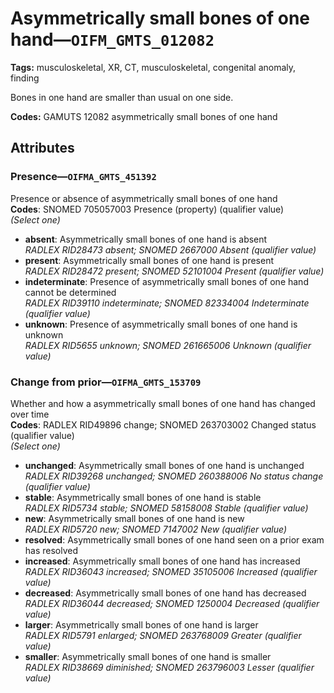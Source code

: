 # Asymmetrically small bones of one hand—`OIFM_GMTS_012082`

**Tags:** musculoskeletal, XR, CT, musculoskeletal, congenital anomaly, finding

Bones in one hand are smaller than usual on one side.

**Codes:** GAMUTS 12082 asymmetrically small bones of one hand

## Attributes

### Presence—`OIFMA_GMTS_451392`

Presence or absence of asymmetrically small bones of one hand  
**Codes**: SNOMED 705057003 Presence (property) (qualifier value)  
*(Select one)*

- **absent**: Asymmetrically small bones of one hand is absent  
_RADLEX RID28473 absent; SNOMED 2667000 Absent (qualifier value)_
- **present**: Asymmetrically small bones of one hand is present  
_RADLEX RID28472 present; SNOMED 52101004 Present (qualifier value)_
- **indeterminate**: Presence of asymmetrically small bones of one hand cannot be determined  
_RADLEX RID39110 indeterminate; SNOMED 82334004 Indeterminate (qualifier value)_
- **unknown**: Presence of asymmetrically small bones of one hand is unknown  
_RADLEX RID5655 unknown; SNOMED 261665006 Unknown (qualifier value)_

### Change from prior—`OIFMA_GMTS_153709`

Whether and how a asymmetrically small bones of one hand has changed over time  
**Codes**: RADLEX RID49896 change; SNOMED 263703002 Changed status (qualifier value)  
*(Select one)*

- **unchanged**: Asymmetrically small bones of one hand is unchanged  
_RADLEX RID39268 unchanged; SNOMED 260388006 No status change (qualifier value)_
- **stable**: Asymmetrically small bones of one hand is stable  
_RADLEX RID5734 stable; SNOMED 58158008 Stable (qualifier value)_
- **new**: Asymmetrically small bones of one hand is new  
_RADLEX RID5720 new; SNOMED 7147002 New (qualifier value)_
- **resolved**: Asymmetrically small bones of one hand seen on a prior exam has resolved  
- **increased**: Asymmetrically small bones of one hand has increased  
_RADLEX RID36043 increased; SNOMED 35105006 Increased (qualifier value)_
- **decreased**: Asymmetrically small bones of one hand has decreased  
_RADLEX RID36044 decreased; SNOMED 1250004 Decreased (qualifier value)_
- **larger**: Asymmetrically small bones of one hand is larger  
_RADLEX RID5791 enlarged; SNOMED 263768009 Greater (qualifier value)_
- **smaller**: Asymmetrically small bones of one hand is smaller  
_RADLEX RID38669 diminished; SNOMED 263796003 Lesser (qualifier value)_